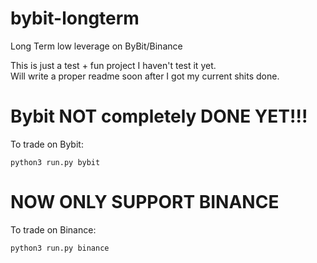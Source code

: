 # bybit-longterm
Long Term low leverage on ByBit/Binance

This is just a test + fun project I haven't test it yet.  
Will write a proper readme soon after I got my current shits done.

# Bybit NOT completely DONE YET!!!
To trade on Bybit:
```
python3 run.py bybit
```

# NOW ONLY SUPPORT BINANCE
To trade on Binance:
```
python3 run.py binance
```